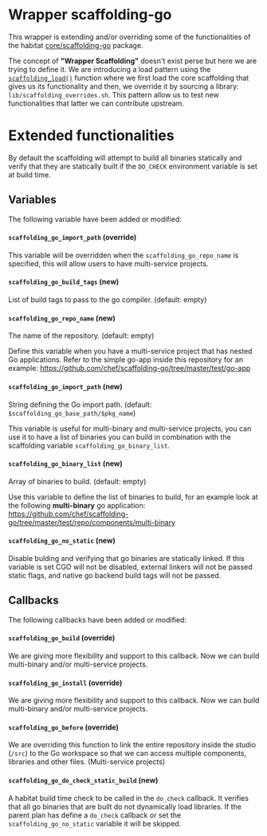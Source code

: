 # Wrapper scaffolding-go
This wrapper is extending and/or overriding some of the functionalities of the habitat [core/scaffolding-go](https://github.com/habitat-sh/core-plans/tree/master/scaffolding-go) package.

The concept of **"Wrapper Scaffolding"** doesn't exist perse but here we are trying to define it. We are introducing a load pattern using the [`scaffolding_load()`](https://www.habitat.sh/docs/glossary/#scaffolding_load-function) function where we first load the core scaffolding that gives us its functionality and then, we override it by sourcing a library: `lib/scaffolding_overrides.sh`. This pattern allow us to test new functionalities that latter we can contribute upstream.

# Extended functionalities

By default the scaffolding will attempt to build all binaries statically and verify that they are statically built if the `DO_CHECK` environment variable is set at build time.

## Variables
The following variable have been added or modified:

#### `scaffolding_go_import_path` (override) 
This variable will be overridden when the `scaffolding_go_repo_name` is specified, this will allow users to have multi-service projects.

#### `scaffolding_go_build_tags` (new)
List of build tags to pass to the go compiler. (default: empty)

#### `scaffolding_go_repo_name` (new) 
The name of the repository. (default: empty)

Define this variable when you have a multi-service project that has nested Go applications. Refer to the simple go-app inside this repository for an example: https://github.com/chef/scaffolding-go/tree/master/test/go-app

#### `scaffolding_go_import_path` (new) 
String defining the Go import path. (default: `$scaffolding_go_base_path/$pkg_name`)

This variable is useful for multi-binary and multi-service projects, you can use it to have a list of binaries you can build in combination with the scaffolding variable `scaffolding_go_binary_list`.

#### `scaffolding_go_binary_list` (new)
Array of binaries to build. (default: empty)

Use this variable to define the list of binaries to build, for an example look at the following **multi-binary** go application: https://github.com/chef/scaffolding-go/tree/master/test/repo/components/multi-binary

#### `scaffolding_go_no_static` (new)
Disable bulding and verifying that go binaries are statically linked. If this variable is set CGO will not be disabled, external linkers will not be passed static flags, and native go backend build tags will not be passed.

## Callbacks
The following callbacks have been added or modified:

#### `scaffolding_go_build` (override)
We are giving more flexibility and support to this callback. Now we can build multi-binary and/or multi-service projects.

#### `scaffolding_go_install` (override)
We are giving more flexibility and support to this callback. Now we can build multi-binary and/or multi-service projects.

#### `scaffolding_go_before` (override)
We are overriding this function to link the entire repository inside the studio (`/src`) to the Go workspace so that we can access multiple components, libraries and other files. (Multi-service projects)

#### `scaffolding_go_do_check_static_build` (new)
A habitat build time check to be called in the `do_check` callback. It verifies that all go binaries that are built do not dynamically load libraries. If the parent plan has define a `do_check` callback or set the `scaffolding_go_no_static` variable it will be skipped.


